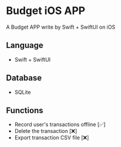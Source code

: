 # Budget iOS APP
A Budget APP write by Swift + SwiftUI on iOS

## Language

- Swift + SwiftUI

## Database

- SQLite

## Functions

- Record user's transactions offline [✅]
- Delete the transaction [❌]
- Export transaction CSV file [❌]
